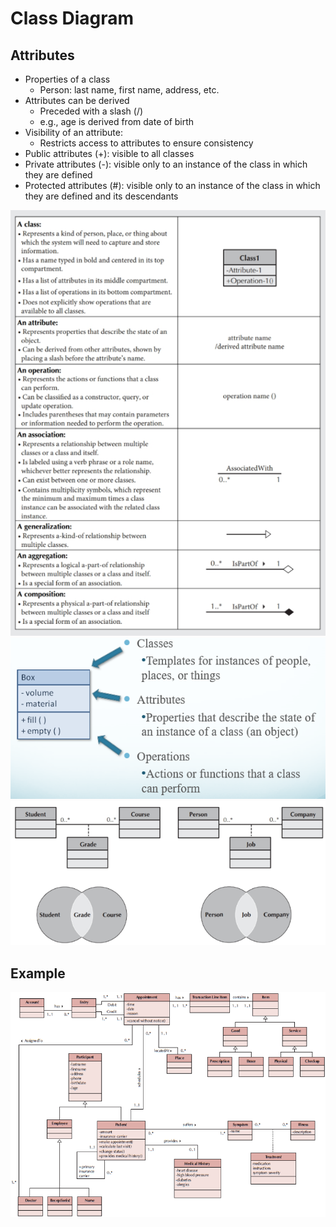 # Class Diagram

## Attributes

- Properties of a class
  - Person: last name, first name, address, etc.
- Attributes can be derived
  - Preceded with a slash (/)
  - e.g., age is derived from date of birth
- Visibility of an attribute:
  - Restricts access to attributes to ensure consistency
- Public attributes (+): visible to all classes
- Private attributes (-): visible only to an instance of the class in which they are defined
- Protected attributes (#): visible only to an instance of the class in which they are defined and its descendants

![Class Diagram Syntax](imgs/Class_Diagram_Syntax.png)
![Class Diagram Syntax](imgs/Classes,_Attributes,_&_Operations.png)
![Class Diagram Association_Classes](imgs/Association_Classes.png)

## Example

![Class Diagram](imgs/Class_Diagram_Example.png)
